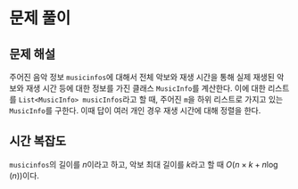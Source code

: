 # 문제 풀이

## 문제 해설

주어진 음악 정보 `musicinfos`에 대해서 전체 악보와 재생 시간을 통해 실제 재생된 악보와 재생 시간 등에 대한 정보를 가진 클래스 `MusicInfo`를 계산한다. 이에 대한 리스트를 `List<MusicInfo> musicInfos`라고 할 때, 주어진 `m`을 하위 리스트로 가지고 있는 `MusicInfo`를 구한다. 이때 답이 여러 개인 경우 재생 시간에 대해 정렬을 한다.

## 시간 복잡도

`musicinfos`의 길이를 $n$이라고 하고, 악보 최대 길이를 $k$라고 할 때 $O(n \times k + n\log(n))$이다.